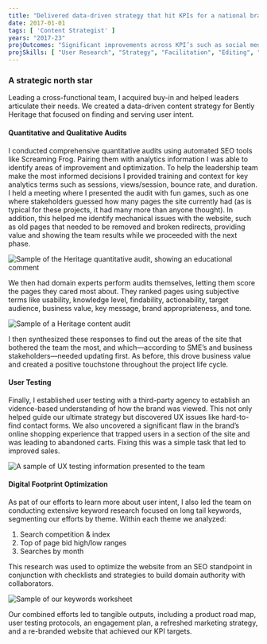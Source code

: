 ```yaml
---
title: "Delivered data-driven strategy that hit KPIs for a national brand"
date: 2017-01-01
tags: [ 'Content Strategist' ]
years: "2017-23"
projOutcomes: "Significant improvements across KPI’s such as social media engagement, SEM conversions, lowered website bounce rate, website session durations, and web form conversions."
projSkills: [ "User Research", "Strategy", "Facilitation", "Editing", "Vendor Procurement", "IA", "UX", "SEO (search engine optimization)", "SEM (search engine marketing)" ]
---
```


### A strategic north star

Leading a cross-functional team, I acquired buy-in and helped leaders articulate their needs. We created a data-driven content strategy for Bently Heritage that focused on finding and serving user intent. 

#### Quantitative and Qualitative Audits

I conducted comprehensive quantitative audits using automated SEO tools like Screaming Frog. Pairing them with analytics information I was able to identify areas of improvement and optimization. To help the leadership team make the most informed decisions I provided training and context for key analytics terms such as sessions, views/session, bounce rate, and duration. I held a meeting where I presented the audit with fun games, such as one where stakeholders guessed how many pages the site currently had (as is typical for these projects, it had many more than anyone thought). In addition, this helped me identify mechanical issues with the website, such as old pages that needed to be removed and broken redirects, providing value and showing the team results while we proceeded with the next phase. 

![Sample of the Heritage quantitative audit, showing an educational comment](/heritage-quan-audit.webp)

We then had domain experts perform audits themselves, letting them score the pages they cared most about. They ranked pages using subjective terms like usability, knowledge level, findability, actionability, target audience, business value, key message, brand appropriateness, and tone. 

![Sample of a Heritage content audit](/heritage-audit-sample.webp)

I then synthesized these responses to find out the areas of the site that bothered the team the most, and which—according to SME&rsquo;s and business stakeholders—needed updating first. As before, this drove business value and created a positive touchstone throughout the project life cycle.

#### User Testing

Finally, I established user testing with a third-party agency to establish an vidence-based understanding of how the brand was viewed. This not only helped guide our ultimate strategy but discovered UX issues like hard-to-find contact forms. We also uncovered a significant flaw in the brand&rsquo;s online shopping experience that trapped users in a section of the site and was leading to abandoned carts. Fixing this was a simple task that led to improved sales. 

![A sample of UX testing information presented to the team](/heritage-audit-results.webp)

#### Digital Footprint Optimization

As pat of our efforts to learn more about user intent, I also led the team on conducting extensive keyword research focused on long tail keywords, segmenting our efforts by theme. Within each theme we analyzed:

1. Search competition & index
1. Top of page bid high/low ranges
1. Searches by month

This research was used to optimize the website from an SEO standpoint in conjunction with checklists and strategies to build domain authority with collaborators. 

![Sample of our keywords worksheet](/heritage-keyword-research.webp)

Our combined efforts led to tangible outputs, including a product road map, user testing protocols, an engagement plan, a refreshed marketing strategy, and a re-branded website that achieved our KPI targets.



